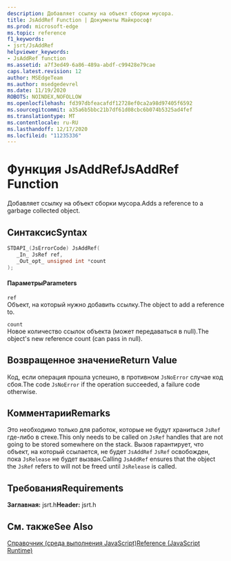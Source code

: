 ```yaml
---
description: Добавляет ссылку на объект сборки мусора.
title: JsAddRef Function | Документы Майкрософт
ms.prod: microsoft-edge
ms.topic: reference
f1_keywords:
- jsrt/JsAddRef
helpviewer_keywords:
- JsAddRef function
ms.assetid: a7f3ed49-6a86-489a-abdf-c99428e79cae
caps.latest.revision: 12
author: MSEdgeTeam
ms.author: msedgedevrel
ms.date: 11/19/2020
ROBOTS: NOINDEX,NOFOLLOW
ms.openlocfilehash: fd397dbfeacafdf12728ef0ca2a98d97405f6592
ms.sourcegitcommit: a35a6b5bbc21b7df61d08cbc6b074b5325ad4fef
ms.translationtype: MT
ms.contentlocale: ru-RU
ms.lasthandoff: 12/17/2020
ms.locfileid: "11235336"
---
```

# <span data-ttu-id="6a972-103">Функция JsAddRef</span><span class="sxs-lookup"><span data-stu-id="6a972-103">JsAddRef Function</span></span>

<span data-ttu-id="6a972-104">Добавляет ссылку на объект сборки мусора.</span><span class="sxs-lookup"><span data-stu-id="6a972-104">Adds a reference to a garbage collected object.</span></span>  
  
## <span data-ttu-id="6a972-105">Синтаксис</span><span class="sxs-lookup"><span data-stu-id="6a972-105">Syntax</span></span>  
  
```cpp  
STDAPI_(JsErrorCode) JsAddRef(  
   _In_ JsRef ref,  
   _Out_opt_ unsigned int *count  
);  
```  
  
#### <span data-ttu-id="6a972-106">Параметры</span><span class="sxs-lookup"><span data-stu-id="6a972-106">Parameters</span></span>  
 `ref`  
 <span data-ttu-id="6a972-107">Объект, на который нужно добавить ссылку.</span><span class="sxs-lookup"><span data-stu-id="6a972-107">The object to add a reference to.</span></span>  
  
 `count`  
 <span data-ttu-id="6a972-108">Новое количество ссылок объекта (может передаваться в null).</span><span class="sxs-lookup"><span data-stu-id="6a972-108">The object's new reference count (can pass in null).</span></span>  
  
## <span data-ttu-id="6a972-109">Возвращенное значение</span><span class="sxs-lookup"><span data-stu-id="6a972-109">Return Value</span></span>  
 <span data-ttu-id="6a972-110">Код, если операция прошла успешно, в противном `JsNoError` случае код сбоя.</span><span class="sxs-lookup"><span data-stu-id="6a972-110">The code `JsNoError` if the operation succeeded, a failure code otherwise.</span></span>  
  
## <span data-ttu-id="6a972-111">Комментарии</span><span class="sxs-lookup"><span data-stu-id="6a972-111">Remarks</span></span>  
 <span data-ttu-id="6a972-112">Это необходимо только для работок, которые не будут храниться `JsRef` где-либо в стеке.</span><span class="sxs-lookup"><span data-stu-id="6a972-112">This only needs to be called on `JsRef` handles that are not going to be stored somewhere on the stack.</span></span> <span data-ttu-id="6a972-113">Вызов гарантирует, что объект, на который ссылается, не будет `JsAddRef` `JsRef` освобожден, пока `JsRelease` не будет вызван.</span><span class="sxs-lookup"><span data-stu-id="6a972-113">Calling `JsAddRef` ensures that the object the `JsRef` refers to will not be freed until `JsRelease` is called.</span></span>  
  
## <span data-ttu-id="6a972-114">Требования</span><span class="sxs-lookup"><span data-stu-id="6a972-114">Requirements</span></span>  
 <span data-ttu-id="6a972-115">**Заглавная:** jsrt.h</span><span class="sxs-lookup"><span data-stu-id="6a972-115">**Header:** jsrt.h</span></span>  
  
## <span data-ttu-id="6a972-116">См. также</span><span class="sxs-lookup"><span data-stu-id="6a972-116">See Also</span></span>  
 [<span data-ttu-id="6a972-117">Справочник (среда выполнения JavaScript)</span><span class="sxs-lookup"><span data-stu-id="6a972-117">Reference (JavaScript Runtime)</span></span>](../chakra-hosting/reference-javascript-runtime.md)
